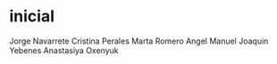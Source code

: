 # inicial
Jorge Navarrete
Cristina Perales
Marta Romero
Angel Manuel Joaquin Yebenes
Anastasiya Oxenyuk
